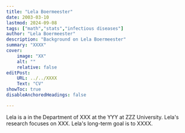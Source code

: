 ```yaml
---
title: "Lela Boermeester"
date: 2003-03-10
lastmod: 2024-09-08
tags: ["math","stats","infectious diseases"]
author: "Lela Boermeester"
description: "Background on Lela Boermeester" 
summary: "XXXX"
cover:
    image: "XX"
    alt: ""
    relative: false
editPost:
    URL: ../../XXXX
    Text: "CV"
showToc: true
disableAnchoredHeadings: false

---
```


Lela is a <majors and minors> in the Department of XXX at the YYY at ZZZ University.
Lela's research focuses on XXX.
Lela's long-term goal is to XXXX.

